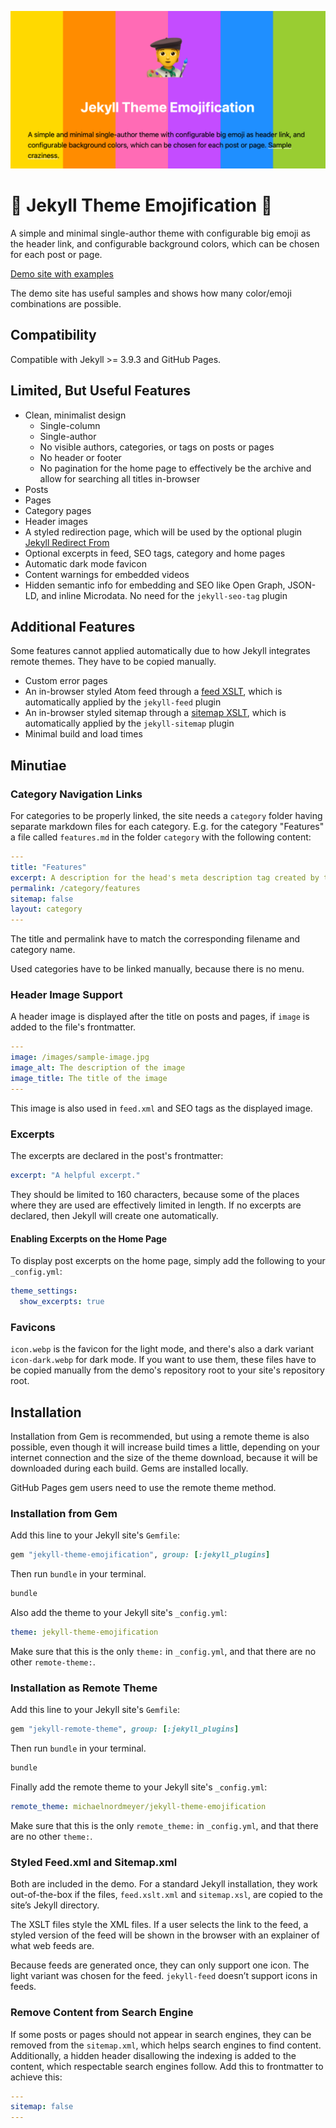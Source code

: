 ![Jekyll Theme Emojification](repo-card.png)

# 🤩 Jekyll Theme Emojification 🤩

A simple and minimal single-author theme with configurable big emoji as the header link, and configurable background colors, which can be chosen for each post or page.

[Demo site with examples](https://jekyll-theme-emojification.michaelnordmeyer.com/)

The demo site has useful samples and shows how many color/emoji combinations are possible.

## Compatibility

Compatible with Jekyll >= 3.9.3 and GitHub Pages.

## Limited, But Useful Features

- Clean, minimalist design
  - Single-column
  - Single-author
  - No visible authors, categories, or tags on posts or pages
  - No header or footer
  - No pagination for the home page to effectively be the archive and allow for searching all titles in-browser
- Posts
- Pages
- Category pages
- Header images
- A styled redirection page, which will be used by the optional plugin [Jekyll Redirect From](https://github.com/jekyll/jekyll-redirect-from)
- Optional excerpts in feed, SEO tags, category and home pages
- Automatic dark mode favicon
- Content warnings for embedded videos
- Hidden semantic info for embedding and SEO like Open Graph, JSON-LD, and inline Microdata. No need for the `jekyll-seo-tag` plugin

## Additional Features

Some features cannot applied automatically due to how Jekyll integrates remote themes. They have to be copied manually.

- Custom error pages
- An in-browser styled Atom feed through a [feed XSLT](/feed.xslt.xml), which is automatically applied by the `jekyll-feed` plugin
- An in-browser styled sitemap through a [sitemap XSLT](/sitemap.xsl), which is automatically applied by the `jekyll-sitemap` plugin
- Minimal build and load times

## Minutiae

### Category Navigation Links

For categories to be properly linked, the site needs a `category` folder having separate markdown files for each category. E.g. for the category "Features" a file called `features.md` in the folder `category` with the following content:

```yaml
---
title: "Features"
excerpt: A description for the head's meta description tag created by this theme
permalink: /category/features
sitemap: false
layout: category
---
```

The title and permalink have to match the corresponding filename and category name.

Used categories have to be linked manually, because there is no menu.

### Header Image Support

A header image is displayed after the title on posts and pages, if `image` is added to the file's frontmatter.

```yaml
---
image: /images/sample-image.jpg
image_alt: The description of the image
image_title: The title of the image
---
```

This image is also used in `feed.xml` and SEO tags as the displayed image.

### Excerpts

The excerpts are declared in the post's frontmatter:

```yaml
excerpt: "A helpful excerpt."
```

They should be limited to 160 characters, because some of the places where they are used are effectively limited in length. If no excerpts are declared, then Jekyll will create one automatically.

#### Enabling Excerpts on the Home Page

To display post excerpts on the home page, simply add the following to your `_config.yml`:

```yaml
theme_settings:
  show_excerpts: true
```

### Favicons

`icon.webp` is the favicon for the light mode, and there's also a dark variant `icon-dark.webp` for dark mode. If you want to use them, these files have to be copied manually from the demo's repository root to your site's repository root.

## Installation

Installation from Gem is recommended, but using a remote theme is also possible, even though it will increase build times a little, depending on your internet connection and the size of the theme download, because it will be downloaded during each build. Gems are installed locally.

GitHub Pages gem users need to use the remote theme method.

### Installation from Gem

Add this line to your Jekyll site's `Gemfile`:

```ruby
gem "jekyll-theme-emojification", group: [:jekyll_plugins]
```

Then run `bundle` in your terminal.

```sh
bundle
```

Also add the theme to your Jekyll site's `_config.yml`:

```yaml
theme: jekyll-theme-emojification
```

Make sure that this is the only `theme:` in `_config.yml`, and that there are no other `remote-theme:`.

### Installation as Remote Theme

Add this line to your Jekyll site's `Gemfile`:

```ruby
gem "jekyll-remote-theme", group: [:jekyll_plugins]
```

Then run `bundle` in your terminal.

```sh
bundle
```

Finally add the remote theme to your Jekyll site's `_config.yml`:

```yaml
remote_theme: michaelnordmeyer/jekyll-theme-emojification
```

Make sure that this is the only `remote_theme:` in `_config.yml`, and that there are no other `theme:`.

### Styled Feed.xml and Sitemap.xml

Both are included in the demo. For a standard Jekyll installation, they work out-of-the-box if the files, `feed.xslt.xml` and `sitemap.xsl`, are copied to the site’s Jekyll directory.

The XSLT files style the XML files. If a user selects the link to the feed, a styled version of the feed will be shown in the browser with an explainer of what web feeds are.

Because feeds are generated once, they can only support one icon. The light variant was chosen for the feed. `jekyll-feed` doesn’t support icons in feeds.

### Remove Content from Search Engine

If some posts or pages should not appear in search engines, they can be removed from the `sitemap.xml`, which helps search engines to find content. Additionally, a hidden header disallowing the indexing is added to the content, which respectable search engines follow. Add this to frontmatter to achieve this:

```yaml
---
sitemap: false
---
```
